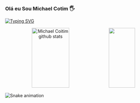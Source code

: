### Olá eu Sou Michael Cotim 🖐

[![Typing SVG](https://readme-typing-svg.herokuapp.com/?color=00bfbf&size=35&center=true&vCenter=true&width=1000&lines=Olá,+Sou+Michael+Coitim;Sou+apaixonado+por+Tecnologia;Sou+de+Cascavel,+PR;Eu+estudo+programação+Backend;Seja+Bem-vindo+:%29)](https://git.io/typing-svg)



<div align="center">  
  <img width="49%" height="195px" src="https://github-readme-stats.vercel.app/api?username=michaelcoitim&show_icons=true&count_private=true&hide_border=true&title_color=00bfbf&icon_color=00bfbf&text_color=c9d1d9&bg_color=0d1117" alt="Michael Coitim github stats" /> 
  <img width="41%" height="195px" src="https://github-readme-stats.vercel.app/api/top-langs/?username=michaelcoitim&layout=compact&hide_border=true&title_color=00bfbf&text_color=00bfbf&bg_color=0d1117" />
</div>



![Snake animation](https://github.com/michaelcoitim/michaelcoitim/blob/output/github-contribution-grid-snake.svg)
